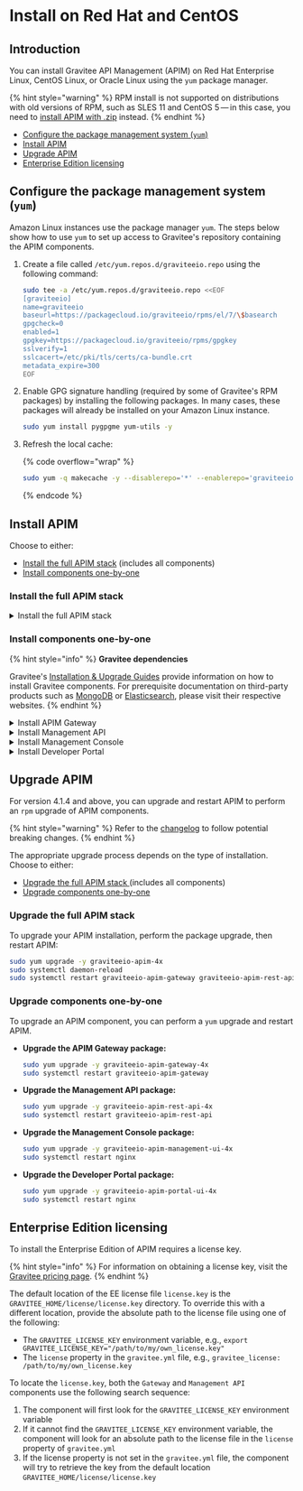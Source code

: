 # Install on Red Hat and CentOS

## Introduction

You can install Gravitee API Management (APIM) on Red Hat Enterprise Linux, CentOS Linux, or Oracle Linux using the `yum` package manager.

{% hint style="warning" %}
RPM install is not supported on distributions with old versions of RPM, such as SLES 11 and CentOS 5 — in this case, you need to [install APIM with .zip](install-with-.zip.md) instead.
{% endhint %}

* [Configure the package management system (`yum`)](install-on-red-hat-and-centos.md#configure-the-package-management-system-yum)
* [Install APIM](install-on-red-hat-and-centos.md#install-apim)
* [Upgrade APIM](install-on-red-hat-and-centos.md#upgrade-apim)
* [Enterprise Edition licensing](install-on-red-hat-and-centos.md#enterprise-edition-licensing)

## Configure the package management system (`yum`)

Amazon Linux instances use the package manager `yum`. The steps below show how to use `yum` to set up access to Gravitee's repository containing the APIM components.

1.  Create a file called `/etc/yum.repos.d/graviteeio.repo` using the following command:

    ```sh
    sudo tee -a /etc/yum.repos.d/graviteeio.repo <<EOF
    [graviteeio]
    name=graviteeio
    baseurl=https://packagecloud.io/graviteeio/rpms/el/7/\$basearch
    gpgcheck=0
    enabled=1
    gpgkey=https://packagecloud.io/graviteeio/rpms/gpgkey
    sslverify=1
    sslcacert=/etc/pki/tls/certs/ca-bundle.crt
    metadata_expire=300
    EOF
    ```
2.  Enable GPG signature handling (required by some of Gravitee's RPM packages) by installing the following packages. In many cases, these packages will already be installed on your Amazon Linux instance.

    ```sh
    sudo yum install pygpgme yum-utils -y
    ```
3.  Refresh the local cache:

    {% code overflow="wrap" %}
    ```sh
    sudo yum -q makecache -y --disablerepo='*' --enablerepo='graviteeio'
    ```
    {% endcode %}

## Install APIM

Choose to either:

* [Install the full APIM stack](install-on-red-hat-and-centos.md#install-the-full-apim-stack) (includes all components)
* [Install components one-by-one](install-on-red-hat-and-centos.md#install-the-components-one-by-one)

### Install the full APIM stack

<details>

<summary>Install the full APIM stack</summary>

### Prerequisites

Before you install the full APIM stack, you must complete the following configuration.

1. Ensure you have configured your package management system, as described in [Configure the package management system (yum)](install-on-red-hat-and-centos.md#configure-the-package-management-system-yum)
2.  Install Nginx by running the following commands:

    ```sh
    sudo yum install epel-release
    sudo yum install nginx
    ```

### Install the APIM stack without dependencies

To install the APIM package only, run the following command:

```sh
sudo yum install graviteeio-apim-4x
```

### Install the APIM stack with dependencies

The following command installs both the APIM package and third-party repositories:

```sh
curl -L https://bit.ly/install-apim-4x | bash
```

### Run APIM with `systemd`

To start up the APIM components, run the following commands:

```sh
sudo systemctl daemon-reload
sudo systemctl start graviteeio-apim-gateway graviteeio-apim-rest-api
sudo systemctl restart nginx
```

### Check the APIM components are running

When all components are started, you can run a quick test by checking these URLs:

* **APIM Gateway:** `http://localhost:8082/`
* **APIM API:** `http://localhost:8083/management/organizations/DEFAULT/environments/DEFAULT/apis`
* **APIM Management:** `http://localhost:8084/`
* **APIM Portal:** `http://localhost:8085/`

</details>

### Install components one-by-one

{% hint style="info" %}
**Gravitee dependencies**

Gravitee's [Installation & Upgrade Guides](./) provide information on how to install Gravitee components. For prerequisite documentation on third-party products such as [MongoDB](https://www.mongodb.com/docs/v7.0/tutorial/install-mongodb-on-red-hat/) or [Elasticsearch](https://www.elastic.co/guide/en/elasticsearch/reference/8.11/rpm.html), please visit their respective websites.
{% endhint %}

<details>

<summary>Install APIM Gateway</summary>

### Prerequisites

The following steps assume you have configured your package management system as described in [Configure the package management system (yum).](install-on-red-hat-and-centos.md#configure-the-package-management-system-yum)

### Install the APIM Gateway package

To install the last stable version of the Gravitee API Management (APIM) Gateway, run the following command:

```sh
sudo yum install -y graviteeio-apim-gateway-4x
```

### Run APIM Gateway

These steps assume that you are using the default settings.

To configure APIM Gateway to start automatically when the system boots up, run the following commands:

```sh
sudo systemctl daemon-reload
sudo systemctl enable graviteeio-apim-gateway
```

To start and stop APIM Gateway, run the following commands:

```sh
sudo systemctl start graviteeio-apim-gateway
sudo systemctl stop graviteeio-apim-gateway
```

These commands provide no feedback as to whether APIM Gateway started successfully. This information is written to the log files located in `/opt/graviteeio/apim/gateway/logs/`.

### View the logs

When `systemd` logging is enabled, the logging information is available using the `journalctl` commands.

To tail the journal, run the following command:

```sh
sudo journalctl -f
```

To list journal entries for the APIM Gateway service, run the following command:

```sh
sudo journalctl --unit graviteeio-apim-gateway
```

To list journal entries for the APIM Gateway service starting from a given time, run the following command:

```sh
sudo journalctl --unit graviteeio-apim-gateway --since  "2020-01-30 12:13:14"
```

</details>

<details>

<summary>Install Management API</summary>

### Prerequisites

The following steps assume you have configured your package management system as described in [Configure the package management system (yum).](install-on-red-hat-and-centos.md#configure-the-package-management-system-yum)

### Install the Management API package

To install the last stable version of the management API, run the following command:

```sh
sudo yum install -y graviteeio-apim-rest-api-4x
```

### Run the management API

These steps assume that you are using the default settings.

To configure the Management API to start automatically when the system boots up, run the following commands:

```sh
$ sudo systemctl daemon-reload
$ sudo systemctl enable graviteeio-apim-rest-api
```

To start and stop the management API, run the following commands:

```sh
$ sudo systemctl start graviteeio-apim-rest-api
$ sudo systemctl stop graviteeio-apim-rest-api
```

These commands provide no feedback as to whether the Management API started successfully. This information is written to the log files located in `/opt/graviteeio/apim/rest-api/logs/`.

### View the logs

When `systemd` logging is enabled, the logging information is available using the `journalctl` commands.

To tail the journal, run the following command:

```sh
sudo journalctl -f
```

To list journal entries for the Management API service, run the following command:

```sh
sudo journalctl --unit graviteeio-apim-rest-api
```

To list journal entries for the Management API service starting from a given time, run the following command:

```sh
sudo journalctl --unit graviteeio-apim-rest-api --since  "2020-01-30 12:13:14"
```

</details>

<details>

<summary>Install Management Console</summary>

### Prerequisites

Before you install the Management Console, you must complete the following configuration.

1. Ensure you have configured your package management system, as described in [Configure the package management system (yum).](install-on-red-hat-and-centos.md#configure-the-package-management-system-yum)
2. [Install and run the Management API.](install-on-red-hat-and-centos.md#install-management-api)
3. Install Nginx by running the following commands:

```sh
$ sudo yum install epel-release
$ sudo yum install nginx
```

### Install the Management Console package

To install the last stable version of the Management Console, run the following command:

```sh
$ sudo yum install -y graviteeio-apim-management-ui-4x
```

### Run the Management Console

The Management Console is based on Nginx.

To configure the Management Console to start automatically when the system boots up, run the following commands:

```sh
$ sudo systemctl daemon-reload
$ sudo systemctl enable nginx
```

To start and stop Nginx, run the following commands:

```sh
$ sudo systemctl start nginx
$ sudo systemctl stop nginx
```

### View the logs

When `systemd` logging is enabled, the logging information is available using the `journalctl` commands.

To tail the journal, run the following command:

```sh
sudo journalctl -f
```

To list journal entries for the Nginx service, run the following command:

```sh
sudo journalctl --unit nginx
```

To list journal entries for the Nginx service starting from a given time, run the following command:

```sh
sudo journalctl --unit nginx --since  "2020-01-30 12:13:14"
```

</details>

<details>

<summary>Install Developer Portal</summary>

### Prerequisites

Before you install the Developer Portal, you must complete the following configuration.

1. Ensure you have configured your package management system, as described in [Configure the package management system (yum).](install-on-red-hat-and-centos.md#configure-the-package-management-system-yum)
2. [Install and run the Management API.](install-on-red-hat-and-centos.md#install-management-api)
3. Install Nginx by running the following commands:

```sh
$ sudo yum install epel-release
$ sudo yum install nginx
```

### Install the Developer Portal package

To install the last stable version of The Developer Portal , run the following command:

```sh
sudo yum install -y graviteeio-apim-portal-ui-4x
```

### Run the Developer Portal

The Developer Portal is based on Nginx.

To configure the Developer Portal to start automatically when the system boots up, run the following commands:

```sh
$ sudo systemctl daemon-reload
$ sudo systemctl enable nginx
```

To start and stop Nginx, run the following commands:

```sh
$ sudo systemctl start nginx
$ sudo systemctl stop nginx
```

### View the logs

When `systemd` logging is enabled, the logging information is available using the `journalctl` commands.

To tail the journal, run the following command:

```sh
sudo journalctl -f
```

To list journal entries for the Nginx service, run the following command:

```sh
sudo journalctl --unit nginx
```

To list journal entries for the Nginx service starting from a given time, run the following command:

```sh
sudo journalctl --unit nginx --since  "2020-01-30 12:13:14"
```

</details>

## Upgrade APIM

For version 4.1.4 and above, you can upgrade and restart APIM to perform an `rpm` upgrade of APIM components.

{% hint style="warning" %}
Refer to the [changelog](../../releases-and-changelog/changelog/apim-4.3.x.md) to follow potential breaking changes.
{% endhint %}

The appropriate upgrade process depends on the type of installation. Choose to either:

* [Upgrade the full APIM stack ](install-on-red-hat-and-centos.md#upgrade-the-full-apim-stack)(includes all components)
* [Upgrade components one-by-one](install-on-red-hat-and-centos.md#upgrade-components-one-by-one)

### Upgrade the full APIM stack

To upgrade your APIM installation, perform the package upgrade, then restart APIM:

```sh
sudo yum upgrade -y graviteeio-apim-4x
sudo systemctl daemon-reload
sudo systemctl restart graviteeio-apim-gateway graviteeio-apim-rest-api nginx
```

### Upgrade components one-by-one

To upgrade an APIM component, you can perform a `yum` upgrade and restart APIM.

*   **Upgrade the APIM Gateway package:**

    ```sh
    sudo yum upgrade -y graviteeio-apim-gateway-4x
    sudo systemctl restart graviteeio-apim-gateway
    ```
*   **Upgrade the Management API package:**

    ```sh
    sudo yum upgrade -y graviteeio-apim-rest-api-4x
    sudo systemctl restart graviteeio-apim-rest-api
    ```
*   **Upgrade the Management Console package:**

    ```sh
    sudo yum upgrade -y graviteeio-apim-management-ui-4x
    sudo systemctl restart nginx
    ```
*   **Upgrade the Developer Portal package:**

    ```sh
    sudo yum upgrade -y graviteeio-apim-portal-ui-4x
    sudo systemctl restart nginx
    ```

## Enterprise Edition licensing

To install the Enterprise Edition of APIM requires a license key.&#x20;

{% hint style="info" %}
For information on obtaining a license key, visit the [Gravitee pricing page](https://www.gravitee.io/pricing).&#x20;
{% endhint %}

The default location of the EE license file `license.key` is the `GRAVITEE_HOME/license/license.key` directory. To override this with a different location, provide the absolute path to the license file using one of the following:

* The `GRAVITEE_LICENSE_KEY` environment variable, e.g., `export GRAVITEE_LICENSE_KEY="/path/to/my/own_license.key"`
* The  `license` property in the `gravitee.yml` file, e.g., `gravitee_license: /path/to/my/own_license.key`

To locate the `license.key`, both the `Gateway` and `Management API` components use the following search sequence:

1. The component will first look for the `GRAVITEE_LICENSE_KEY` environment variable
2. If it cannot find the `GRAVITEE_LICENSE_KEY` environment variable, the component will look for an absolute path to the license file in the `license` property of `gravitee.yml`
3. If the license property is not set in the `gravitee.yml` file, the component will try to retrieve the key from the default location `GRAVITEE_HOME/license/license.key`

